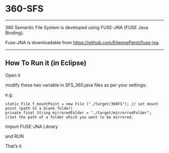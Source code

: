 # 360-SFS


-----------------------------

360 Semantic File System is developed using FUSE-JNA (FUSE Java Binding). 

Fuse-JNA is downloadable from https://github.com/EtiennePerot/fuse-jna. 


--------------------------

How To Run it (in Eclipse)
-------------------------
Open it  

modify these two variable in SFS_360.java files as per your settings:

e.g.

	static File f_mountPoint = new File ("./target/360FS"); // set mount point (path to a blank folder)
	private final String mirroredFolder = "./target/mirrorredFolder";  //set the path of a folder which you want to be mirrored.	

	
Import FUSE-JNA Library

and RUN 

That’s it 


